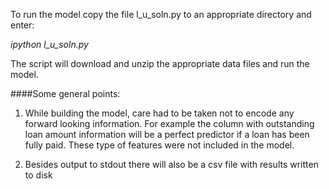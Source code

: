 To run the model copy the file l_u_soln.py to an appropriate directory and enter:

*ipython l_u_soln.py*

The script will download and unzip the appropriate data files and run the model.


####Some general points:  

1. While building the model, care had to be taken not to encode any forward looking information. For example the column with outstanding loan amount information will be a perfect predictor if a loan has been fully paid. These type of features were not included in the model.  

1. Besides output to stdout there will also be a csv file with results written to disk
